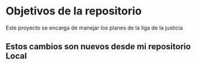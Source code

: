# Objetivos de la repositorio

Este proyecto se encarga de manejar los planes de la liga de la justicia

## Estos cambios son nuevos desde mi repositorio Local
